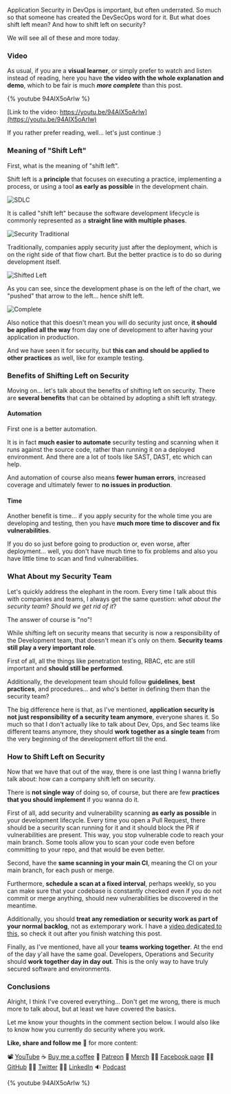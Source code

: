 Application Security in DevOps is important, but often underrated. So much so that someone has created the DevSecOps word for it. But what does shift left mean? And how to shift left on security?

We will see all of these and more today.

### Video

As usual, if you are a __visual learner__, or simply prefer to watch and listen instead of reading, here you have __the video with the whole explanation and demo__, which to be fair is much ___more complete___ than this post.

{% youtube 94AIX5oArIw %}

[Link to the video: https://youtu.be/94AIX5oArIw](https://youtu.be/94AIX5oArIw)

If you rather prefer reading, well... let's just continue :)

### Meaning of "Shift Left"

First, what is the meaning of "shift left".

Shift left is a __principle__ that focuses on executing a practice, implementing a process, or using a tool __as early as possible__ in the development chain.

![SDLC](https://dev-to-uploads.s3.amazonaws.com/uploads/articles/apwql714x4sp91dkfxt3.png)

It is called "shift left" because the software development lifecycle is commonly represented as a __straight line with multiple phases__.

![Security Traditional](https://dev-to-uploads.s3.amazonaws.com/uploads/articles/eikmp98wgfj0i6ltkfo9.png)

Traditionally, companies apply security just after the deployment, which is on the right side of that flow chart. But the better practice is to do so during development itself.

![Shifted Left](https://dev-to-uploads.s3.amazonaws.com/uploads/articles/ovew1gxguiljsr9h2thi.png)

As you can see, since the development phase is on the left of the chart, we "pushed" that arrow to the left... hence shift left.

![Complete](https://dev-to-uploads.s3.amazonaws.com/uploads/articles/muv9mn4ug697wxw9o237.png)

Also notice that this doesn't mean you will do security just once, __it should be applied all the way__ from day one of development to after having your application in production.

And we have seen it for security, but __this can and should be applied to other practices__ as well, like for example testing.

### Benefits of Shifting Left on Security

Moving on... let's talk about the benefits of shifting left on security. There are __several benefits__ that can be obtained by adopting a shift left strategy.

#### Automation

First one is a better automation.

It is in fact __much easier to automate__ security testing and scanning when it runs against the source code, rather than running it on a deployed environment. And there are a lot of tools like SAST, DAST, etc which can help.

And automation of course also means __fewer human errors__, increased coverage and ultimately fewer to __no issues in production__.

#### Time

Another benefit is time... if you apply security for the whole time you are developing and testing, then you have __much more time to discover and fix vulnerabilities__.

If you do so just before going to production or, even worse, after deployment... well, you don't have much time to fix problems and also you have little time to scan and find vulnerabilities.

### What About my Security Team

Let's quickly address the elephant in the room. Every time I talk about this with companies and teams, I always get the same question: _what about the security team_? _Should we get rid of it_?

The answer of course is "no"!

While shifting left on security means that security is now a responsibility of the Development team, that doesn't mean it's only on them. __Security teams still play a very important role__.

First of all, all the things like penetration testing, RBAC, etc are still important and __should still be performed__.

Additionally, the development team should follow __guidelines__, __best practices__, and procedures... and who's better in defining them than the security team?

The big difference here is that, as I've mentioned, __application security is not just responsibility of a security team anymore__, everyone shares it. So much so that I don't actually like to talk about Dev, Ops, and Sec teams like different teams anymore, they should __work together as a single team__ from the very beginning of the development effort till the end.

### How to Shift Left on Security

Now that we have that out of the way, there is one last thing I wanna briefly talk about: how can a company shift left on security.

There is __not single way__ of doing so, of course, but there are few __practices that you should implement__ if you wanna do it.

First of all, add security and vulnerability scanning __as early as possible__ in your development lifecycle. Every time you open a Pull Request, there should be a security scan running for it and it should block the PR if vulnerabilities are present. This way, you stop vulnerable code to reach your main branch. Some tools allow you to scan your code even before committing to your repo, and that would be even better.

Second, have the __same scanning in your main CI__, meaning the CI on your main branch, for each push or merge. 

Furthermore, __schedule a scan at a fixed interval__, perhaps weekly, so you can make sure that your codebase is constantly checked even if you do not commit or merge anything, should new vulnerabilities be discovered in the meantime.

Additionally, you should __treat any remediation or security work as part of your normal backlog__, not as extemporary work. I have a [video dedicated to this](https://youtu.be/_COrbeZMF1k), so check it out after you finish watching this post.

Finally, as I've mentioned, have all your __teams working together__. At the end of the day y'all have the same goal. Developers, Operations and Security should __work together day in day out__. This is the only way to have truly secured software and environments.

### Conclusions

Alright, I think I've covered everything... Don't get me wrong, there is much more to talk about, but at least we have covered the basics.

Let me know your thoughts in the comment section below. I would also like to know how you currently do security where you work.

__Like, share and follow me__ 🚀 for more content:

📽 [YouTube](https://www.youtube.com/CoderDave)
☕ [Buy me a coffee](https://buymeacoffee.com/CoderDave)
💖 [Patreon](https://patreon.com/CoderDave)
👕 [Merch](https://geni.us/cdmerch)
👦🏻 [Facebook page](https://www.facebook.com/CoderDaveYT)
🐱‍💻 [GitHub](https://github.com/n3wt0n)
👲🏻 [Twitter](https://www.twitter.com/davide.benvegnu)
👴🏻 [LinkedIn](https://www.linkedin.com/in/davidebenvegnu/)
🔉 [Podcast](https://geni.us/cdpodcast)

{% youtube 94AIX5oArIw %}